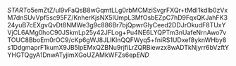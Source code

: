 $START$o5emZtZ/ul9vFaQsB8wGqmtLLg0rbMCMziSvgrFXQr+tMdI1kdIb0zVxM7dnSUvVpf5sc95FZ/KnherKjsNX5IUmpL3MfOsbEZpC7hD9FqxQKJahFK324yuB7cEXgvQvDt8NMWe3g9c886Br7bjQpwrGlyCeed2DDJrOkudF8TUxYVjCL6AMg0hoC90JSkmLp25y42JFLog+Pu4NE6LYQPTm3nUafeNrnAwo7vTOUC8BboEm0rOC9/cKp6gWJ8JLlKlnQQFWyq5+fniRS1UDxef8yknWHby8s1DdgmaprF1kumX9JB5lpEMxQZBNu9rjfiLrZQRBiewzx8wADTkNjyrr6bVzftYYHGTQgyA1DnwATyjimXGoUZAMkWFZs6ep$END$